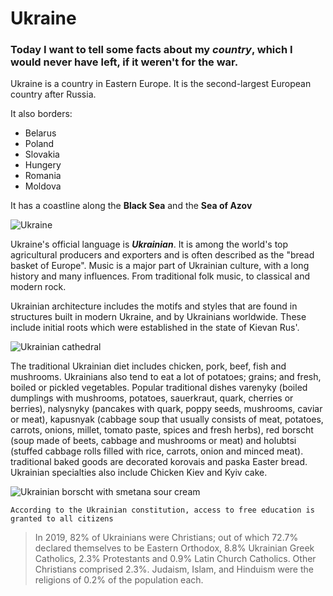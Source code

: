# Ukraine
### Today I want to tell some facts about my *country*, which I would never have left, if it weren't for the war.

Ukraine is a country in Eastern Europe. It is the second-largest European country after Russia.

It also borders:
- Belarus
- Poland
- Slovakia
- Hungery
- Romania
- Moldova

It has a coastline along the **Black Sea** and the **Sea of Azov**

![Ukraine](https://upload.wikimedia.org/wikipedia/commons/thumb/a/ac/Topographic_map_of_Ukraine_%28with_borders_and_towns%29.svg/220px-Topographic_map_of_Ukraine_%28with_borders_and_towns%29.svg.png)

Ukraine's official language is ***Ukrainian***.
It is among the world's top agricultural producers and exporters and is often described as the "bread basket of Europe". Music is a major part of Ukrainian culture, with a long history and many influences. From traditional folk music, to classical and modern rock.



Ukrainian architecture includes the motifs and styles that are found in structures built in modern Ukraine, and by Ukrainians worldwide. These include initial roots which were established in the state of Kievan Rus'. 

![Ukrainian cathedral](https://upload.wikimedia.org/wikipedia/commons/thumb/9/9b/80-391-9007_Kyiv_St.Michael%27s_Golden-Domed_Monastery_RB_18.jpg/220px-80-391-9007_Kyiv_St.Michael%27s_Golden-Domed_Monastery_RB_18.jpg)


The traditional Ukrainian diet includes chicken, pork, beef, fish and mushrooms. Ukrainians also tend to eat a lot of potatoes; grains; and fresh, boiled or pickled vegetables. Popular traditional dishes varenyky (boiled dumplings with mushrooms, potatoes, sauerkraut, quark, cherries or berries), nalysnyky (pancakes with quark, poppy seeds, mushrooms, caviar or meat), kapusnyak (cabbage soup that usually consists of meat, potatoes, carrots, onions, millet, tomato paste, spices and fresh herbs), red borscht (soup made of beets, cabbage and mushrooms or meat) and holubtsi (stuffed cabbage rolls filled with rice, carrots, onion and minced meat). traditional baked goods are decorated korovais and paska Easter bread. Ukrainian specialties also include Chicken Kiev and Kyiv cake.

![Ukrainian borscht with smetana sour cream](https://upload.wikimedia.org/wikipedia/commons/thumb/a/a7/Borscht_served.jpg/220px-Borscht_served.jpg)

`According to the Ukrainian constitution, access to free education is granted to all citizens`

> In 2019, 82% of Ukrainians were Christians; out of which 72.7% declared themselves to be Eastern Orthodox, 8.8% Ukrainian Greek Catholics, 2.3% Protestants and 0.9% Latin Church Catholics. Other Christians comprised 2.3%. Judaism, Islam, and Hinduism were the religions of 0.2% of the population each. 